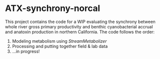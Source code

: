 # ATX-synchrony-norcal

This project contains the code for a WIP evaluating the synchrony between whole river gross primary productivity and benthic cyanobacterial accrual and anatoxin production in northern California. The code follows the order:

1.  Modeling metabolism using *StreamMetabolizer*
2.  Processing and putting together field & lab data
3.  ...in progress!
